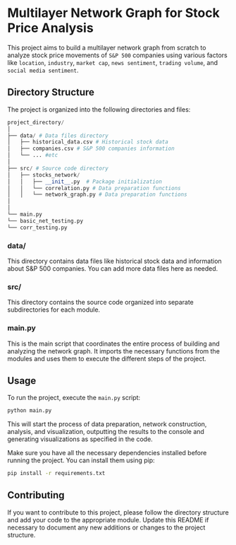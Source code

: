 # Multilayer Network Graph for Stock Price Analysis

This project aims to build a multilayer network graph from scratch to analyze stock price movements of `S&P 500` companies using various factors like `location`, `industry`, `market cap`, `news sentiment`, `trading volume`, and `social media sentiment`.

## Directory Structure

The project is organized into the following directories and files:

```python 
project_directory/
│
├── data/ # Data files directory
│   ├── historical_data.csv # Historical stock data
│   ├── companies.csv # S&P 500 companies information
│   └── ... #etc
│
├── src/ # Source code directory
│   ├── stocks_network/ 
│   │   ├── __init__.py  # Package initialization
│   │   └── correlation.py # Data preparation functions
│   │   └── network_graph.py # Data preparation functions
│  
│
└── main.py
└── basic_net_testing.py
└── corr_testing.py
```


### data/

This directory contains data files like historical stock data and information about S&P 500 companies. You can add more data files here as needed.

### src/

This directory contains the source code organized into separate subdirectories for each module.

### main.py

This is the main script that coordinates the entire process of building and analyzing the network graph. It imports the necessary functions from the modules and uses them to execute the different steps of the project.

## Usage

To run the project, execute the `main.py` script:

```bash
python main.py
```

This will start the process of data preparation, network construction, analysis, and visualization, outputting the results to the console and generating visualizations as specified in the code.

Make sure you have all the necessary dependencies installed before running the project. You can install them using pip:

```bash 
pip install -r requirements.txt
```

## Contributing

If you want to contribute to this project, please follow the directory structure and add your code to the appropriate module. Update this README if necessary to document any new additions or changes to the project structure.
